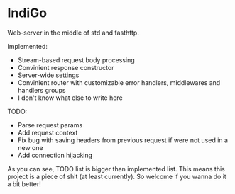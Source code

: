 # IndiGo
Web-server in the middle of std and fasthttp.

Implemented:
- Stream-based request body processing
- Convinient response constructor
- Server-wide settings
- Convinient router with customizable error handlers, middlewares and handlers groups
- I don't know what else to write here

TODO:
- Parse request params
- Add request context
- Fix bug with saving headers from previous request if were not used in a new one
- Add connection hijacking

As you can see, TODO list is bigger than implemented list. This means this project is a piece of shit (at least currently). So welcome if you wanna do it a bit better!
